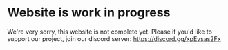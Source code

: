 # Website is work in progress
We're very sorry, this website is not complete yet.
Please if you'd like to support our project, join our discord server:
https://discord.gg/xpEvsas2Fx

